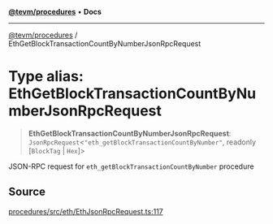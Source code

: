 [**@tevm/procedures**](../README.md) • **Docs**

***

[@tevm/procedures](../globals.md) / EthGetBlockTransactionCountByNumberJsonRpcRequest

# Type alias: EthGetBlockTransactionCountByNumberJsonRpcRequest

> **EthGetBlockTransactionCountByNumberJsonRpcRequest**: `JsonRpcRequest`\<`"eth_getBlockTransactionCountByNumber"`, readonly [`BlockTag` \| `Hex`]\>

JSON-RPC request for `eth_getBlockTransactionCountByNumber` procedure

## Source

[procedures/src/eth/EthJsonRpcRequest.ts:117](https://github.com/evmts/tevm-monorepo/blob/main/packages/procedures/src/eth/EthJsonRpcRequest.ts#L117)
